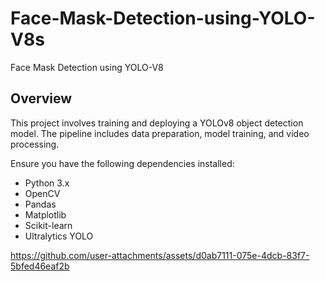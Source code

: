 # Face-Mask-Detection-using-YOLO-V8s
Face Mask Detection using YOLO-V8


## Overview

This project involves training and deploying a YOLOv8 object detection model. The pipeline includes data preparation, model training, and video processing. 


Ensure you have the following dependencies installed:

- Python 3.x
- OpenCV
- Pandas
- Matplotlib
- Scikit-learn
- Ultralytics YOLO

https://github.com/user-attachments/assets/d0ab7111-075e-4dcb-83f7-5bfed46eaf2b

